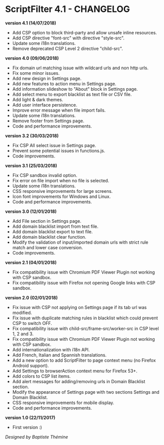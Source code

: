 ﻿# ScriptFilter 4.1 - CHANGELOG

**version 4.1 (14/07/2018)**
- Add CSP option to block third-party and allow unsafe inline resources.
- Add CSP directive "font-src" with directive "style-src".
- Update some i18n translations.
- Remove deprecated CSP Level 2 directive "child-src".

**version 4.0 (09/06/2018)**
- Fix domain url matching issue with wildcard urls and non http urls.
- Fix some minor issues.
- Add new design in Settings page.
- Add new features to action menu in Settings page.
- Add information slideshow to "About" block in Settings page.
- Add select menu to export blacklist as text file or CSV file.
- Add light & dark themes.
- Add user interface persistence.
- Improve error message when file import fails.
- Update some i18n translations.
- Remove footer from Settings page.
- Code and performance improvements.

**version 3.2 (30/03/2018)**
- Fix CSP All select issue in Settings page.
- Prevent some potential issues in functions.js.
- Code improvements.

**version 3.1 (25/03/2018)**
- Fix CSP sandbox invalid option.
- Fix error on file import when no file is selected.
- Update some i18n translations.
- CSS responsive improvements for large screens.
- Icon font improvements for Windows and Linux.
- Code and performance improvements.

**version 3.0 (12/01/2018)**
- Add File section in Settings page.
- Add domain blacklist import from text file.
- Add domain blacklist export to text file.
- Add domain blacklist clear function.
- Modify the validation of input/imported domain urls with strict rule match and lower case conversion.
- Code improvements.

**version 2.1 (04/01/2018)**
- Fix compatibility issue with Chromium PDF Viewer Plugin not working with CSP sandbox.
- Fix compatibility issue with Firefox not opening Google links with CSP sandbox.

**version 2.0 (02/01/2018)**
- Fix issue with CSP not applying on Settings page if its tab url was modified.
- Fix issue with duplicate matching rules in blacklist which could prevent CSP to switch OFF.
- Fix compatibility issue with child-src/frame-src/worker-src in CSP level 1, 2 and 3.
- Fix compatibility issue with Chromium PDF Viewer Plugin not working with CSP sandbox.
- Add internationalization with i18n API.
- Add French, Italian and Spannish translations.
- Add a new option to add ScriptFilter to page context menu (no Firefox Android support).
- Add Settings to browserAction context menu for Firefox 53+.
- Add colors to CSP list items.
- Add alert messages for adding/removing urls in Domain Blacklist section.
- Modify the appearance of Settings page with two sections Settings and Domain Blacklist.
- CSS responsive improvements for mobile display.
- Code and performance improvements.

**version 1.0 (22/11/2017)**
- First version :)

*Designed by Baptiste Thémine*
